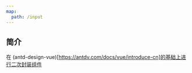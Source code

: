```yaml
---
map:
  path: /input
---
```


## 简介

在 (antd-design-vue)[https://antdv.com/docs/vue/introduce-cn]的基础上进行二次封装组件
